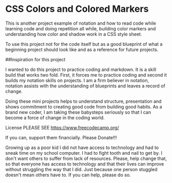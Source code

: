 # CSS Colors and Colored Markers
 This is another project example of notation and how to read code while learning code and doing repetition all while, building color markers and understanding how color and shadow work in a CSS style sheet.

 To use this project not for the code itself but as a good blueprint of what a beginning project should look like and as a reference for future projects.

 ##Inspiration for this project

 I wanted to do this project to practice coding and markdown.  It is a skill build that works two fold.  First, it forces me to practice coding and second it builds my notation skills on projects.  I am a firm believer in notation, notation assists with the understanding of blueprints and leaves a record of change.

 Doing these mini projects helps to understand structure, presentation and shows commitment to creating good code from building good habits.  As a brand new coder, I am taking these babysteps seriously so that I can become a force of change in the coding world.

 License 
 PLEASE SEE https://www.freecodecamp.org/

 If you can, support them financially.  Please Donate!!!
 
 Growing up as a poor kid I did not have access to technology and had to sneak time on my school computer. I had to fight tooth and nail to get by.  I don't want others to suffer from lack of resources.  Please, help change that, so that everyone has access to technology and that their lives can improve without struggling the way that I did. Just because one person stuggled doesn't mean others have to.  If you can help, please do so.


